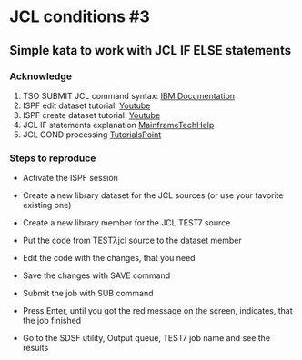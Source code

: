 # JCL conditions #3

## Simple kata to work with JCL IF ELSE statements

### Acknowledge

1. TSO SUBMIT JCL command syntax: [IBM Documentation](https://www.ibm.com/support/knowledgecenter/SSLTBW_2.2.0/com.ibm.zos.v2r2.ikjc500/ikj2l2_SUBMIT_command_syntax.htm)
2. ISPF edit dataset tutorial: [Youtube](https://www.youtube.com/watch?v=-FUNDgcDRWk) 
3. ISPF create dataset tutorial: [Youtube](https://www.youtube.com/watch?v=aZRWZ_HypRQ&t=332s)
4. JCL IF statements explanation [MainframeTechHelp](https://www.mainframestechhelp.com/tutorials/jcl/jcl-if-statement.htm)
5. JCL COND processing [TutorialsPoint](https://www.tutorialspoint.com/jcl/jcl_conditional_processing.htm)

### Steps to reproduce

- Activate the ISPF session

- Create a new library dataset for the JCL sources (or use your favorite existing one)

- Create a new library member for the JCL TEST7 source

- Put the code from TEST7.jcl source to the dataset member

- Edit the code with the changes, that you need

- Save the changes with SAVE command

- Submit the job with SUB command

- Press Enter, until you got the red message on the screen, indicates, that the job finished

- Go to the SDSF utility, Output queue, TEST7 job name and see the results
